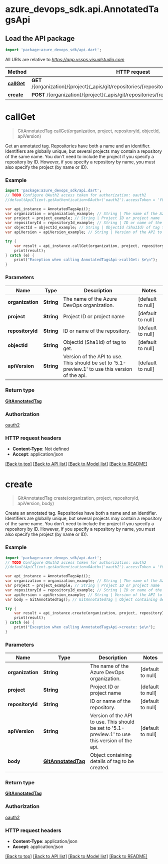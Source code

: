 # azure_devops_sdk.api.AnnotatedTagsApi

## Load the API package
```dart
import 'package:azure_devops_sdk/api.dart';
```

All URIs are relative to *https://app.vssps.visualstudio.com*

Method | HTTP request | Description
------------- | ------------- | -------------
[**callGet**](AnnotatedTagsApi.md#callGet) | **GET** /{organization}/{project}/_apis/git/repositories/{repositoryId}/annotatedtags/{objectId} | 
[**create**](AnnotatedTagsApi.md#create) | **POST** /{organization}/{project}/_apis/git/repositories/{repositoryId}/annotatedtags | 


# **callGet**
> GitAnnotatedTag callGet(organization, project, repositoryId, objectId, apiVersion)



Get an annotated tag.  Repositories have both a name and an identifier. Identifiers are globally unique, but several projects may contain a repository of the same name. You don't need to include the project if you specify a repository by ID. However, if you specify a repository by name, you must also specify the project (by name or ID).

### Example 
```dart
import 'package:azure_devops_sdk/api.dart';
// TODO Configure OAuth2 access token for authorization: oauth2
//defaultApiClient.getAuthentication<OAuth>('oauth2').accessToken = 'YOUR_ACCESS_TOKEN';

var api_instance = AnnotatedTagsApi();
var organization = organization_example; // String | The name of the Azure DevOps organization.
var project = project_example; // String | Project ID or project name
var repositoryId = repositoryId_example; // String | ID or name of the repository.
var objectId = objectId_example; // String | ObjectId (Sha1Id) of tag to get.
var apiVersion = apiVersion_example; // String | Version of the API to use.  This should be set to '5.1-preview.1' to use this version of the api.

try { 
    var result = api_instance.callGet(organization, project, repositoryId, objectId, apiVersion);
    print(result);
} catch (e) {
    print("Exception when calling AnnotatedTagsApi->callGet: $e\n");
}
```

### Parameters

Name | Type | Description  | Notes
------------- | ------------- | ------------- | -------------
 **organization** | **String**| The name of the Azure DevOps organization. | [default to null]
 **project** | **String**| Project ID or project name | [default to null]
 **repositoryId** | **String**| ID or name of the repository. | [default to null]
 **objectId** | **String**| ObjectId (Sha1Id) of tag to get. | [default to null]
 **apiVersion** | **String**| Version of the API to use.  This should be set to &#39;5.1-preview.1&#39; to use this version of the api. | [default to null]

### Return type

[**GitAnnotatedTag**](GitAnnotatedTag.md)

### Authorization

[oauth2](../README.md#oauth2)

### HTTP request headers

 - **Content-Type**: Not defined
 - **Accept**: application/json

[[Back to top]](#) [[Back to API list]](../README.md#documentation-for-api-endpoints) [[Back to Model list]](../README.md#documentation-for-models) [[Back to README]](../README.md)

# **create**
> GitAnnotatedTag create(organization, project, repositoryId, apiVersion, body)



Create an annotated tag.  Repositories have both a name and an identifier. Identifiers are globally unique, but several projects may contain a repository of the same name. You don't need to include the project if you specify a repository by ID. However, if you specify a repository by name, you must also specify the project (by name or ID).

### Example 
```dart
import 'package:azure_devops_sdk/api.dart';
// TODO Configure OAuth2 access token for authorization: oauth2
//defaultApiClient.getAuthentication<OAuth>('oauth2').accessToken = 'YOUR_ACCESS_TOKEN';

var api_instance = AnnotatedTagsApi();
var organization = organization_example; // String | The name of the Azure DevOps organization.
var project = project_example; // String | Project ID or project name
var repositoryId = repositoryId_example; // String | ID or name of the repository.
var apiVersion = apiVersion_example; // String | Version of the API to use.  This should be set to '5.1-preview.1' to use this version of the api.
var body = GitAnnotatedTag(); // GitAnnotatedTag | Object containing details of tag to be created.

try { 
    var result = api_instance.create(organization, project, repositoryId, apiVersion, body);
    print(result);
} catch (e) {
    print("Exception when calling AnnotatedTagsApi->create: $e\n");
}
```

### Parameters

Name | Type | Description  | Notes
------------- | ------------- | ------------- | -------------
 **organization** | **String**| The name of the Azure DevOps organization. | [default to null]
 **project** | **String**| Project ID or project name | [default to null]
 **repositoryId** | **String**| ID or name of the repository. | [default to null]
 **apiVersion** | **String**| Version of the API to use.  This should be set to &#39;5.1-preview.1&#39; to use this version of the api. | [default to null]
 **body** | [**GitAnnotatedTag**](GitAnnotatedTag.md)| Object containing details of tag to be created. | 

### Return type

[**GitAnnotatedTag**](GitAnnotatedTag.md)

### Authorization

[oauth2](../README.md#oauth2)

### HTTP request headers

 - **Content-Type**: application/json
 - **Accept**: application/json

[[Back to top]](#) [[Back to API list]](../README.md#documentation-for-api-endpoints) [[Back to Model list]](../README.md#documentation-for-models) [[Back to README]](../README.md)

